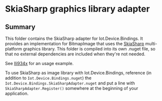 ﻿# SkiaSharp graphics library adapter

## Summary

This folder contains the SkiaSharp adapter for Iot.Device.Bindings. It provides an implementation for BitmapImage that uses the
[SkiaSharp](https://github.com/mono/SkiaSharp) multi-platform graphics library. This folder is compiled into its own .nuget file, so that no external dependencies
are included when they're not needed.

See [Ili934x](../Ili934x/Readme.md) for an usage example.

To use SkiaSharp as image library with Iot.Device.Bindings, reference (in addition to `Iot.Device.Bindings.nuget`) the `Iot.Device.Bindings.SkiaSharpAdapter.nuget`
and put a line with `SkiaSharpAdapter.Register()` somewhere at the beginning of your application.
